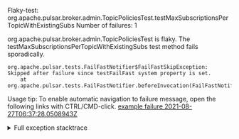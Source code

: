         
Flaky-test: org.apache.pulsar.broker.admin.TopicPoliciesTest.testMaxSubscriptionsPerTopicWithExistingSubs
Number of failures: 1

org.apache.pulsar.broker.admin.TopicPoliciesTest is flaky. The testMaxSubscriptionsPerTopicWithExistingSubs test method fails sporadically.

```
org.apache.pulsar.tests.FailFastNotifier$FailFastSkipException: Skipped after failure since testFailFast system property is set.
	at org.apache.pulsar.tests.FailFastNotifier.beforeInvocation(FailFastNotifier.java:88)

```

Usage tip: To enable automatic navigation to failure message, open the following links with CTRL/CMD-click.
[example failure 2021-08-27T06:37:28.0508943Z](https://github.com/apache/pulsar/runs/3440411059?check_suite_focus=true#step:9:1275)


<details>
<summary>Full exception stacktrace</summary>
<code><pre>
org.apache.pulsar.tests.FailFastNotifier$FailFastSkipException: Skipped after failure since testFailFast system property is set.
	at org.apache.pulsar.tests.FailFastNotifier.beforeInvocation(FailFastNotifier.java:88)

</pre></code>
</details>

